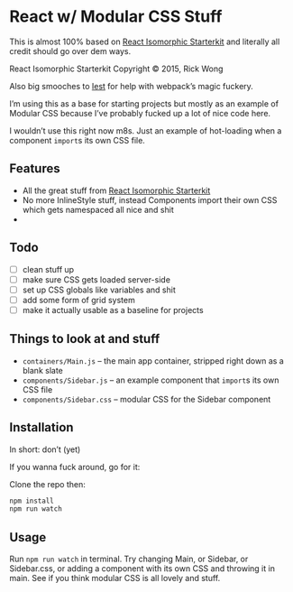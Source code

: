 # React w/ Modular CSS Stuff
This is almost 100% based on [React Isomorphic Starterkit](https://github.com/RickWong/react-isomorphic-starterkit) and literally all credit should go over dem ways.

React Isomorphic Starterkit Copyright © 2015, Rick Wong

Also big smooches to [Iest](https://github.com/iest) for help with webpack’s magic fuckery.

I’m using this as a base for starting projects but mostly as an example of Modular CSS because I’ve probably fucked up a lot of nice code here.

I wouldn’t use this right now m8s. Just an example of hot-loading when a component `import`s its own CSS file.

## Features

- All the great stuff from [React Isomorphic Starterkit](https://github.com/RickWong/react-isomorphic-starterkit)
- No more InlineStyle stuff, instead Components import their own CSS which gets namespaced all nice and shit
-

## Todo
- [ ] clean stuff up
- [ ] make sure CSS gets loaded server-side
- [ ] set up CSS globals like variables and shit
- [ ] add some form of grid system
- [ ] make it actually usable as a baseline for projects

## Things to look at and stuff
- `containers/Main.js` – the main app container, stripped right down as a blank slate
- `components/Sidebar.js` – an example component that `import`s its own CSS file
- `components/Sidebar.css` – modular CSS for the Sidebar component

## Installation

In short: don’t (yet)

If you wanna fuck around, go for it:

Clone the repo then:

```bash
npm install
npm run watch
```

## Usage

Run `npm run watch` in terminal. Try changing Main, or Sidebar, or Sidebar.css, or adding a component with its own CSS and throwing it in main. See if you think modular CSS is all lovely and stuff.

